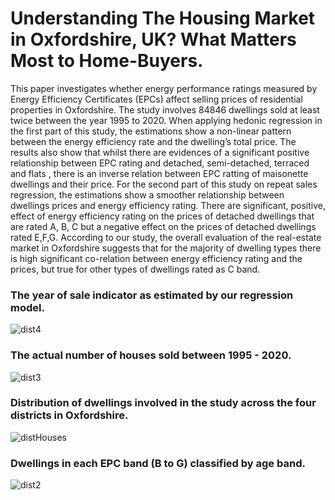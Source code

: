 # Understanding The Housing Market in Oxfordshire, UK? What Matters Most to Home-Buyers.

This paper investigates whether energy performance ratings measured by Energy Efficiency Certificates (EPCs) affect selling prices of residential properties in Oxfordshire. The study involves 84846 dwellings sold at least twice between the year 1995 to 2020. When applying hedonic regression in the first part of this study, the estimations show a non-linear pattern between the energy efficiency rate and the dwelling’s total price. The results also show that whilst there are evidences of a significant positive relationship between EPC rating and detached, semi-detached, terraced and flats , there is an inverse relation between EPC ratting of maisonette dwellings and their price. For the second part of this study on repeat sales regression, the estimations show a smoother relationship between dwellings prices and energy efficiency rating. There are significant, positive, effect of energy efficiency rating on the prices of detached dwellings that are rated A, B, C but a negative effect on the prices of detached dwellings rated E,F,G. According to our study, the overall evaluation of the real-estate market in Oxfordshire suggests that for the majority of dwelling types there is high significant co-relation between energy efficiency rating and the prices, but true for other types of dwellings rated as C band.

### The year of sale indicator as estimated by our regression model.
![dist4](https://user-images.githubusercontent.com/76107657/118630905-e3e86d00-b7c6-11eb-8668-a6f246484c7a.png)

### The actual number of houses sold between 1995 - 2020.
![dist3](https://user-images.githubusercontent.com/76107657/118630911-e4810380-b7c6-11eb-846d-c925b8b6419e.png)
### Distribution of dwellings involved in the study across the four districts in Oxfordshire.
![distHouses](https://user-images.githubusercontent.com/76107657/118630914-e64ac700-b7c6-11eb-8d3c-aa5a8cc421bb.png)
### Dwellings in each EPC band (B to G) classified by age band. 
![dist2](https://user-images.githubusercontent.com/76107657/118630913-e5199a00-b7c6-11eb-969a-6da058891802.png)
